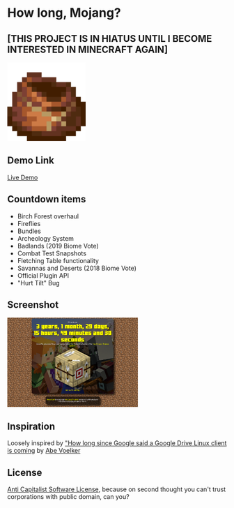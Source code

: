 # How long, Mojang?
## [THIS PROJECT IS IN HIATUS UNTIL I BECOME INTERESTED IN MINECRAFT AGAIN]
<img src="img/favicon/apple-touch-icon.png">

## Demo Link
[Live Demo](http://MarshDeer.github.io/howlongmojang)

## Countdown items
* Birch Forest overhaul
* Fireflies
* Bundles
* Archeology System
* Badlands (2019 Biome Vote)
* Combat Test Snapshots
* Fletching Table functionality
* Savannas and Deserts (2018 Biome Vote)
* Official Plugin API
* "Hurt Tilt" Bug

## Screenshot
<img src="img/scrot.png" style="width:300px;">

## Inspiration
Loosely inspired by ["How long since Google said a Google Drive Linux client is coming](https://abevoelker.github.io/how-long-since-google-said-a-google-drive-linux-client-is-coming/) by [Abe Voelker](https://github.com/abevoelker)

## License
[Anti Capitalist Software License](https://anticapitalist.software/), because on second thought you can't trust corporations with public domain, can you?
